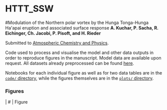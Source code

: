 # HTTT_SSW



#Modulation of the Northern polar vortex by the Hunga Tonga-Hunga Ha'apai eruption and associated surface response 
**A. Kuchar, P. Sacha, R. Eichinger, Ch. Jacobi, P. Pisoft, and H. Rieder**

Submitted to [Atmospheric Chemistry and Physics]([https://egusphere.copernicus.org/preprints/2022/egusphere-2022-474/](https://egusphere.copernicus.org/preprints/2024/egusphere-2024-1909/)).

Code used to process and visualise the model and other data outputs in order to reproduce figures in the manuscript.
Model data are available upon request. All datasets already preprocessed can be found [here](?).

Notebooks for each individual figure as well as for two data tables are in the [`code/` directory](code), while the figures themselves are in the [`plots/` directory](plots).

### Figures
|  #  | Figure   
